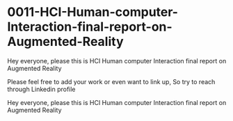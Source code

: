 # 0011-HCI-Human-computer-Interaction-final-report-on-Augmented-Reality
Hey everyone, please this is HCI Human computer Interaction final report on Augmented Reality

Please feel free to add your work or even want to link up, So try to reach through Linkedin profile

Hey everyone, please this is HCI Human computer Interaction final report on Augmented Reality



